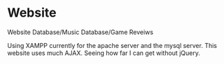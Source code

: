 Website
=======

Website Database/Music Database/Game Reveiws

Using XAMPP currently for the apache server and the mysql server.
This website uses much AJAX. Seeing how far I can get without jQuery.
